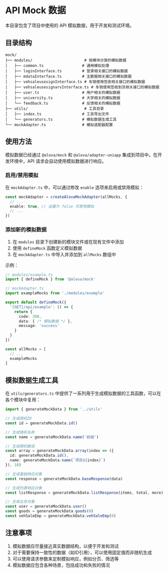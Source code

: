 # API Mock 数据

本目录包含了项目中使用的 API 模拟数据，用于开发和测试环境。

## 目录结构

```
mock/
├── modules/                       # 按模块分类的模拟数据
│   ├── common.ts                 # 通用模拟处理
│   ├── loginInterface.ts         # 登录相关接口的模拟数据
│   ├── mdataInterface.ts         # 主数据相关接口的模拟数据
│   ├── vehsaleusesignInterface.ts # 车销使用签收相关接口的模拟数据
│   ├── vehsaleusesignarvInterface.ts # 车销使用签收到货相关接口的模拟数据
│   ├── user.ts                   # 用户相关的模拟数据
│   ├── university.ts             # 大学相关的模拟数据
│   └── feedback.ts               # 反馈相关的模拟数据
├── utils/                         # 工具目录
│   ├── index.ts                  # 工具导出文件
│   └── generators.ts             # 模拟数据生成工具
└── mockAdapter.ts                # 模拟适配器配置
```

## 使用方法

模拟数据已经通过 `@alova/mock` 和 `@alova/adapter-uniapp` 集成到项目中。在开发环境中，API 请求会自动使用模拟数据进行响应。

### 启用/禁用模拟

在 `mockAdapter.ts` 中，可以通过修改 `enable` 选项来启用或禁用模拟：

```typescript
const mockAdapter = createAlovaMockAdapter(allMocks, {
  // ...
  enable: true, // 设置为 false 可禁用模拟
  // ...
})
```

### 添加新的模拟数据

1. 在 `modules` 目录下创建新的模块文件或在现有文件中添加
2. 使用 `defineMock` 函数定义模拟数据
3. 在 `mockAdapter.ts` 中导入并添加到 `allMocks` 数组中

示例：

```typescript
// modules/example.ts
import { defineMock } from '@alova/mock'

// mockAdapter.ts
import exampleMocks from './modules/example'

export default defineMock({
  '[GET]/api/example': () => {
    return {
      code: 200,
      data: { /* 模拟数据 */ },
      message: 'success'
    }
  }
})

const allMocks = [
  // ...
  exampleMocks
]
```

## 模拟数据生成工具

在 `utils/generators.ts` 中提供了一系列用于生成模拟数据的工具函数，可以在各个模块中复用：

```typescript
import { generateMockData } from '../utils'

// 生成随机ID
const id = generateMockData.id()

// 生成随机名称
const name = generateMockData.name('前缀')

// 生成随机数组
const array = generateMockData.array(index => ({
  id: generateMockData.id(),
  name: generateMockData.name(`项目${index}`)
}), 10)

// 生成基础响应对象
const response = generateMockData.baseResponse(data)

// 生成列表响应对象
const listResponse = generateMockData.listResponse(items, total, more)

// 生成业务对象
const user = generateMockData.user()
const goods = generateMockData.goods(0)
const vehSaleEmp = generateMockData.vehSaleEmp(0)
```

## 注意事项

1. 模拟数据应尽量接近真实数据结构，以便于开发和测试
2. 对于需要保持一致性的数据（如ID引用），可以使用固定值而非随机生成
3. 可以使用请求参数来定制模拟响应，例如分页、筛选等
4. 模拟数据应包含各种场景，包括成功和失败的情况
